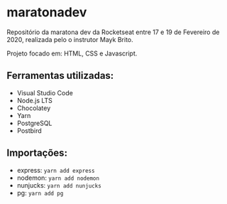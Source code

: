 # maratonadev
Repositório da maratona dev da Rocketseat entre 17 e 19 de Fevereiro de 2020, realizada pelo o instrutor Mayk Brito.

Projeto focado em: HTML, CSS e Javascript.

## Ferramentas utilizadas:
- Visual Studio Code
- Node.js LTS
- Chocolatey
- Yarn
- PostgreSQL
- Postbird

## Importações:
- express: ``yarn add express``
- nodemon: ``yarn add nodemon``
- nunjucks: ``yarn add nunjucks``
- pg: ``yarn add pg``